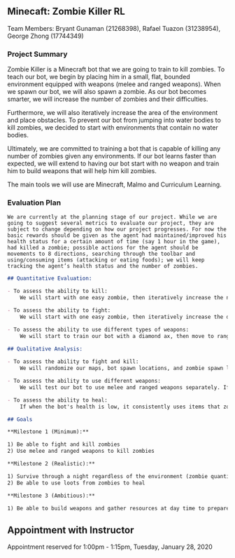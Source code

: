 ## Minecaft: Zombie Killer RL

Team Members: Bryant Gunaman (21268398), Rafael Tuazon (31238954),  George Zhong (17744349) 

### Project Summary

  Zombie Killer is a Minecraft bot that we are going to train to kill zombies. To teach our bot, we begin by placing him in a small, flat, bounded environment equipped with weapons (melee and ranged weapons).  When we spawn our bot,  we will also spawn a zombie. As our bot becomes smarter, we will increase the number of zombies and their difficulties. 

  Furthermore, we will also iteratively increase the area of the environment and place obstacles. To prevent our bot from jumping into water bodies to kill zombies, we decided to start with environments that contain no water bodies. 
  
  Ultimately, we are committed to training a bot that is capable of killing any number of zombies given any environments. If our bot learns faster than expected, we will extend to having our bot start with no weapon and train him to build weapons that will help him kill zombies.
  
  The main tools we will use are Minecraft, Malmo and Curriculum Learning.

### Evaluation Plan

	We are currently at the planning stage of our project. While we are going to suggest several metrics to evaluate our project, they are subject to change depending on how our project progresses. For now the basic rewards should be given as the agent had maintained/improved his health status for a certain amount of time (say 1 hour in the game), had killed a zombie; possible actions for the agent should be movements to 8 directions, searching through the toolbar and using/consuming items (attacking or eating foods); we will keep tracking the agent’s health status and the number of zombies.


```markdown
## Quantitative Evaluation:

- To assess the ability to kill:
	We will start with one easy zombie, then iteratively increase the number of zombies up to ten. When our bot can kill ten easy zombies, we will conclude that our bot is capable of killing.

- To assess the ability to fight:
	We will start with one easy zombie, then iteratively increase the difficulty to hard. When our bot can kill three hard zombies, we will conclude that our bot is capable of fighting.

- To assess the ability to use different types of weapons:
	We will start to train our bot with a diamond ax, then move to ranged weapons such as bow and arrow. When our bot can use one melee and one ranged weapon, we will conclude that our bot is capable of short and long-distance fighting.
  
## Qualitative Analysis:

- To assess the ability to fight and kill:
	We will randomize our maps, bot spawn locations, and zombie spawn locations. If our bot can consistently kill zombies in randomized environments, we conclude that our bot can fight and kill.

- To assess the ability to use different weapons:
    We will test our bot to use melee and ranged weapons separately. If our bot is capable of killing zombies regardless of the type of weapon they are using, we conclude that it can use different weapons.

- To assess the ability to heal:
	If when the bot's health is low, it consistently uses items that zombies dropped to heal himself, we conclude that our bot can heal.
```

```markdown
## Goals

**Milestone 1 (Minimum):**

1) Be able to fight and kill zombies
2) Use melee and ranged weapons to kill zombies

**Milestone 2 (Realistic):**

1) Survive through a night regardless of the environment (zombie quantity, zombie difficulty, types of worlds)
2) Be able to use loots from zombies to heal

**Milestone 3 (Ambitious):**

1) Be able to build weapons and gather resources at day time to prepare against surviving against zombies at night
```

## Appointment with Instructor
Appointment reserved for 1:00pm - 1:15pm, Tuesday, January 28, 2020
